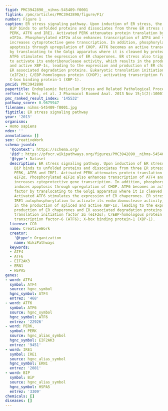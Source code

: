 ```yaml
---
figid: PMC3942890__nihms-545409-f0001
figlink: /pmc/articles/PMC3942890/figure/F1/
number: Figure 1
caption: ER stress signaling pathway. Upon induction of ER stress, the ER chaperone
  BiP binds to unfolded proteins and dissociates from three ER stress sensors, namely
  PERK, ATF6 and IRE1. Activated PERK attenuates protein translation by phosphorylating
  eIF2α. Phosphorylated eIF2α also enhances transcription of ATF4 and subsequently
  increases cytoprotective gene transcription. In addition, phosphorylated eIF2α induces
  apoptosis through upregulation of CHOP. ATF6 becomes an active transcription factor
  by translocating to the Golgi apparatus where it is cleaved by proteases. Activated
  ATF6 stimulates the expression of ER chaperones. ER stress also triggers IRE1 autophosphorylation
  to activate its endoribonuclease activity, which results in the production of spliced
  and active XBP-1s, leading to the expression and production of ER chaperones and
  ER associated degradation proteins. Eukaryotic translation initiation factor 2α
  (eIF2α); C/EBP-homologous protein (CHOP); activating transcription factor-6 (ATF6);
  X-box binding protein-1 (XBP-1).
pmcid: PMC3942890
papertitle: Endoplasmic Reticulum Stress and Related Pathological Processes.
reftext: Yu Mei, et al. J Pharmacol Biomed Anal. 2013 Nov 15;1(2):1000107.
pmc_ranked_result_index: '145532'
pathway_score: 0.9675947
filename: nihms-545409-f0001.jpg
figtitle: ER stress signaling pathway
year: '2013'
organisms:
- Homo sapiens
ndex: ''
annotations: []
seo: CreativeWork
schema-jsonld:
  '@context': https://schema.org/
  '@id': https://pfocr.wikipathways.org/figures/PMC3942890__nihms-545409-f0001.html
  '@type': Dataset
  description: ER stress signaling pathway. Upon induction of ER stress, the ER chaperone
    BiP binds to unfolded proteins and dissociates from three ER stress sensors, namely
    PERK, ATF6 and IRE1. Activated PERK attenuates protein translation by phosphorylating
    eIF2α. Phosphorylated eIF2α also enhances transcription of ATF4 and subsequently
    increases cytoprotective gene transcription. In addition, phosphorylated eIF2α
    induces apoptosis through upregulation of CHOP. ATF6 becomes an active transcription
    factor by translocating to the Golgi apparatus where it is cleaved by proteases.
    Activated ATF6 stimulates the expression of ER chaperones. ER stress also triggers
    IRE1 autophosphorylation to activate its endoribonuclease activity, which results
    in the production of spliced and active XBP-1s, leading to the expression and
    production of ER chaperones and ER associated degradation proteins. Eukaryotic
    translation initiation factor 2α (eIF2α); C/EBP-homologous protein (CHOP); activating
    transcription factor-6 (ATF6); X-box binding protein-1 (XBP-1).
  license: CC0
  name: CreativeWork
  creator:
    '@type': Organization
    name: WikiPathways
  keywords:
  - ATF4
  - ATF6
  - EIF2AK3
  - ERN1
  - HSPA5
genes:
- word: ATF4
  symbol: ATF4
  source: hgnc_symbol
  hgnc_symbol: ATF4
  entrez: '468'
- word: ATF6
  symbol: ATF6
  source: hgnc_symbol
  hgnc_symbol: ATF6
  entrez: '22926'
- word: PERK,
  symbol: PERK
  source: hgnc_alias_symbol
  hgnc_symbol: EIF2AK3
  entrez: '9451'
- word: IRE1
  symbol: IRE1
  source: hgnc_alias_symbol
  hgnc_symbol: ERN1
  entrez: '2081'
- word: BIP
  symbol: BiP
  source: hgnc_alias_symbol
  hgnc_symbol: HSPA5
  entrez: '3309'
chemicals: []
diseases: []
---
```

